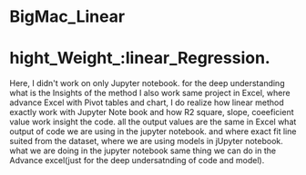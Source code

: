# BigMac_Linear
# hight_Weight_:linear_Regression.

Here, I didn't work on only Jupyter notebook. for the deep understanding what is the Insights of the method I also work same project in Excel, where advance Excel with Pivot tables and chart, I do realize how linear method exactly work with Jupyter Note book and how R2 square, slope, coeeficient value work insight the code.
all the output values are the same in Excel what output of code we are using in the jupyter notebook.
and where exact fit line suited from the dataset, where we are using models in jUpyter notebook.
what we are doing in the jupyter notebook same thing we can do in the Advance excel(just for the deep undersatnding of code and model). 
